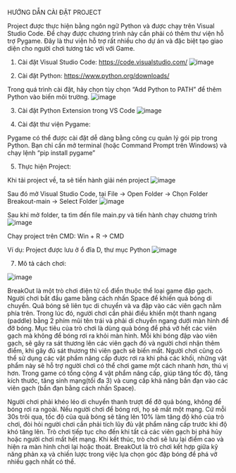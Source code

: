 HƯỚNG DẪN CÀI ĐẶT PROJECT

Project được thực hiện bằng ngôn ngữ Python và được chạy trên Visual Studio Code. Để chạy được chương trình này cần phải có thêm thư viện hỗ trợ Pygame. Đây là thư viện hỗ trợ rất nhiều cho dự án và đặc biệt tạo giao diện cho người chơi tương tác với với Game.
1. Cài đặt Visual Studio Code: https://code.visualstudio.com/ 
 ![image](https://github.com/user-attachments/assets/d7af7cd8-2684-4bca-9747-6a6e0cb26119)

2. Cài đặt Python: https://www.python.org/downloads/

Trong quá trình cài đặt, hãy chọn tùy chọn “Add Python to PATH” để thêm Python vào biến môi trường.
![image](https://github.com/user-attachments/assets/7cf4d649-d9ba-4d60-9a0e-3741503bcedf)

3. Cài đặt Python Extension trong VS Code
![image](https://github.com/user-attachments/assets/d693a4a1-daca-4352-a9b5-486589eb9e07)

4. Cài đặt thư viện Pygame:

Pygame có thể được cài đặt dễ dàng bằng công cụ quản lý gói pip trong Python. Bạn chỉ cần mở terminal (hoặc Command Prompt trên Windows) và chạy lệnh “pip install pygame” 
 
5. Thực hiện Project: 

Khi tải project về, ta sẽ tiền hành giải nén project
![image](https://github.com/user-attachments/assets/f4bcaeb4-dea1-49dd-9d50-aee5bcad5498)

Sau đó mở Visual Studio Code, tại File -> Open Folder -> Chọn Folder Breakout-main -> Select Folder
 ![image](https://github.com/user-attachments/assets/14d0044d-0722-4c74-b144-d863e0fd74de)

Sau khi mở folder, ta tìm đến file main.py và tiến hành chạy chương trình
 ![image](https://github.com/user-attachments/assets/33521431-d75c-4d21-bfc8-2bccd765e4ab)

Chạy project trên CMD: Win + R -> CMD

Ví dụ: Project được lưu ở ổ đĩa D, thư mục Python
![image](https://github.com/user-attachments/assets/8d51568e-a23f-428b-8957-8483fdbabb29)

7. Mô tả cách chơi:

![image](https://github.com/user-attachments/assets/86e7a674-649f-49c7-94f1-1e181abfab3b)

  BreakOut là một trò chơi điện tử cổ điển thuộc thể loại game đập gạch. Người chơi bắt đầu game bằng cách nhấn Space để khiến quả bóng di chuyển. Quả bóng sẽ liên tục di chuyển và va đập vào các viên gạch nằm phía trên. Trong lúc đó, người chơi cần phải điều khiển một thanh ngang (paddle) bằng 2 phím mũi tên trái và phải di chuyển ngang dưới màn hình để đỡ bóng. Mục tiêu của trò chơi là dùng quả bóng để phá vỡ hết các viên gạch mà không để bóng rơi ra khỏi màn hình. Mỗi khi bóng đập vào viên gạch, sẽ gây ra sát thương lên các viên gạch đó và người chơi nhận thêm điểm, khi gây đủ sát thương thì viên gạch sẽ biến mất. Người chơi cũng có thể sử dụng các vật phẩm nâng cấp được rơi ra khi phá các khối, những vật phẩm này sẽ hỗ trợ người chơi có thể chơi game một cách nhanh hơn, thú vị hơn. Trong game có tổng cộng 4 vật phẩm nâng cấp, giúp tăng tốc độ, tăng kích thước, tăng sinh mạng(tối đa 3) và cung cấp khả năng bắn đạn vào các viên gạch (bắn đạn bằng cách nhấn Space).

  Người chơi phải khéo léo di chuyển thanh trượt để đỡ quả bóng, không để bóng rơi ra ngoài. Nếu người chơi để bóng rơi, họ sẽ mất một mạng. Cứ mỗi 30s trôi qua, tốc độ của quả bóng sẽ tăng lên 10% làm tăng độ khó của trò chơi, đòi hỏi người chơi cần phải tích lũy đủ vật phẩm nâng cấp trước khi độ khó tăng lên. Trò chơi tiếp tục cho đến khi tất cả các viên gạch bị phá hủy hoặc người chơi mất hết mạng. Khi kết thúc, trò chơi sẽ lưu lại điểm cao và hiện ra màn hình chơi lại hoặc thoát. BreakOut là trò chơi kết hợp giữa kỹ năng phản xạ và chiến lược trong việc lựa chọn góc đập bóng để phá vỡ nhiều gạch nhất có thể.
